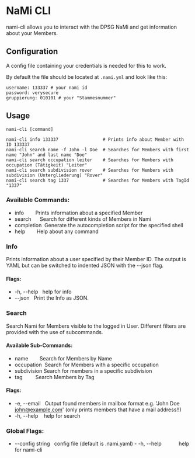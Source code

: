 # NaMi CLI

nami-cli allows you to interact with the DPSG NaMi and get information about your Members.

## Configuration

A config file containing your credentials is needed for this to work.

By default the file should be located at ```.nami.yml``` and look like this:
```
username: 133337 # your nami id
password: verysecure
gruppierung: 010101 # your "Stammesnummer"
```

## Usage
```
nami-cli [command]

nami-cli info 133337                 # Prints info about Member with ID 133337
nami-cli search name -f John -l Doe  # Searches for Members with first name "John" and last name "Doe"
nami-cli search occupation leiter    # Searches for Members with occupation (Tätigkeit) "Leiter"
nami-cli search subdivision rover    # Searches for Members with subdivision (Untergliederung) "Rover"
nami-cli search tag 1337             # Searches for Members with TagId "1337"

```

### Available Commands:
- info        Prints information about a specified Member
- search      Search for different kinds of Members in Nami
- completion  Generate the autocompletion script for the specified shell
- help        Help about any command

### Info
Prints information about a user specified by their Member ID.
The output is YAML but can be switched to indented JSON with the --json flag.

#### Flags:
- -h, --help   help for info
- --json   Print the Info as JSON.

### Search
Search Nami for Members visible to the logged in User.
Different filters are provided with the use of subcommands.

#### Available Sub-Commands:
- name        Search for Members by Name
- occupation  Search for Members with a specific occupation
- subdivision Search for members in a specific subdivision
- tag         Search Members by Tag

#### Flags:
- -e, --email   Output found members in mailbox format e.g. 'John Doe <john@example.com>' (only prints members that have a mail address!!)  
- -h, --help    help for search

### Global Flags:
- --config string   config file (default is .nami.yaml)
- -h, --help            help for nami-cli



